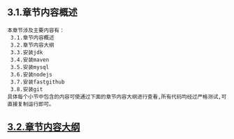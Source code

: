 
## 3.1.章节内容概述
    本章节涉及主要内容有：
     3.1.章节内容概述
     3.2.章节内容大纲
     3.3.安装jdk
     3.4.安装maven
     3.5.安装mysql
     3.6.安装nodejs
     3.7.安装fastgithub
     3.8.安装git
	具体每个小节中包含的内容可使通过下面的章节内容大纲进行查看,所有代码均经过严格测试,可直接复制运行即可。

## <a href="/enhance/markmap/environment/windows/windows-server2016/chapter/windows-server2016-outline5-chapter3.html" target="_blank">3.2.章节内容大纲</a>

<Markmap localtion="/enhance/markmap/environment/windows/windows-server2016/chapter/windows-server2016-outline5-chapter3.html" height="500rem"/>


